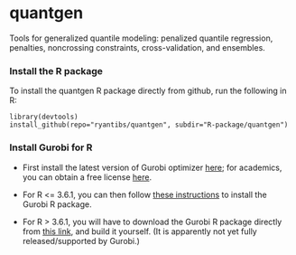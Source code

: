 # quantgen

Tools for generalized quantile modeling: penalized quantile regression,
penalties, noncrossing constraints, cross-validation, and ensembles. 

### Install the R package

To install the quantgen R package directly from github, run the following in R:

```{r}
library(devtools)
install_github(repo="ryantibs/quantgen", subdir="R-package/quantgen")
```

### Install Gurobi for R

- First install the latest version of Gurobi optimizer
  [here](https://www.gurobi.com/products/gurobi-optimizer/); for academics, you
  can obtain a free license
  [here](https://www.gurobi.com/academia/academic-program-and-licenses/).

- For R <= 3.6.1, you can then follow
  [these instructions](https://www.gurobi.com/documentation/9.0/refman/ins_the_r_package.html)
  to install the Gurobi R package.

- For R > 3.6.1, you will have to download the Gurobi R package directly from
  [this link](https://upload.gurobi.com/gurobiR/gurobi9.0.2_R.tar.gz), and build
  it yourself.  (It is apparently not yet fully released/supported by Gurobi.)
